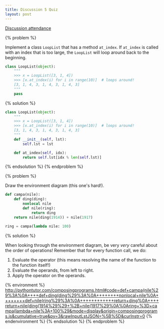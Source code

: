 ```yaml
---
title: Discussion 5 Quiz
layout: post
---
```


[Discussion attendance](https://goo.gl/forms/DGZ5EM8BOQuVQ0o22)

{% problem %}

Implement a class `LoopList` that has a method `at_index`. If `at_index` is called with an index that is too large, the `LoopList` will loop around back to the beginning.

~~~ python
class LoopList(object):
    """
    >>> x = LoopList([3, 1, 4])
    >>> [x.at_index(i) for i in range(10)]  # loops around!
    [3, 1, 4, 3, 1, 4, 3, 1, 4, 3]
    """
    pass
~~~

{% solution %}

~~~ python
class LoopList(object):
    """
    >>> x = LoopList([3, 1, 4])
    >>> [x.at_index(i) for i in range(10)]  # loops around!
    [3, 1, 4, 3, 1, 4, 3, 1, 4, 3]
    """
    def __init__(self, lst):
        self.lst = lst

    def at_index(self, idx):
        return self.lst[idx % len(self.lst)]
~~~

{% endsolution %}
{% endproblem %}



{% problem %}

Draw the environment diagram (this one's hard!).

~~~ python
def campa(nile):
    def ding(ding):
        nonlocal nile
        def nile(ring):
            return ding
    return nile(ding(1914)) + nile(1917)

ring = campa(lambda nile: 100)
~~~

{% solution %}

When looking through the environment diagram, be very _very_ careful about the order of operations! Remember that for every function call, we do:

1. Evaluate the operator (this means resolving the name of the function to the function itself!)
2. Evaluate the operands, from left to right.
3. Apply the operator on the operands.

{% environment %}
http://pythontutor.com/composingprograms.html#code=def+campa(nile%29%3A%0A++++def+ding(ding%29%3A%0A++++++++nonlocal+nile%0A++++++++def+nile(ring%29%3A%0A++++++++++++return+ding%0A++++return+nile(ding(1914%29%29+%2B+nile(1917%29%0A%0Aring+%3D+campa(lambda+nile%3A+100%29&mode=display&origin=composingprograms.js&cumulative=true&py=3&rawInputLstJSON=%5B%5D&curInstr=0
{% endenvironment %}
{% endsolution %}
{% endproblem %}
